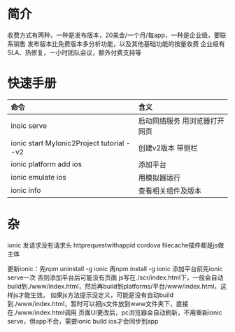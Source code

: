 

# 简介
收费方式有两种，一种是发布版本，20美金/一个月/每app，一种是企业级，要联系销售
发布版本比免费版本多分析功能，以及其他基础功能的按量收费
企业级有SLA、热修复，一小时团队会议，额外付费支持等

# 快速手册
命令|含义
:-|:-|
inoic serve |启动网络服务 用浏览器打开网页
ionic start MyIonic2Project tutorial --v2 |创建v2版本 带侧栏
ionic platform add ios |添加平台
ionic emulate ios |用模拟器运行
ionic info |查看相关组件及版本

# 杂
ionic 发请求没有请求头 httprequestwithappid
cordova filecache插件都是js做主体

更新ionic：先npm uninstall -g ionic 再npm install -g ionic
添加平台前先ionic serve一次 否则添加平台后可能没有页面
js写在./scr/index.html下，一般会自动build到./www/index.html，然后再build到platforms/平台/www/index.html，这样js才能生效。
如果js方法提示没定义，可能是没有自动build到./www/index.html，暂时可以把js文件放到www文件夹下，直接在./www/index.html调用
页面UI更改后，pc浏览器会自动刷新，不用重新ionic serve，但app不会，需要ionic build ios才会同步到app
